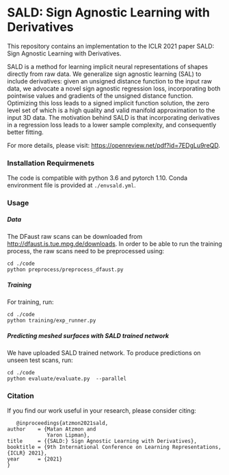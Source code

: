 # SALD: Sign Agnostic Learning with Derivatives

This repository contains an implementation to the ICLR 2021 paper SALD: Sign Agnostic Learning with Derivatives.

SALD is a method for learning implicit neural representations of shapes directly from raw data. We generalize sign agnostic learning (SAL) to include derivatives: given an unsigned distance function to the input raw data, we advocate a novel sign agnostic regression loss, incorporating both pointwise values and gradients of the unsigned distance function. Optimizing this loss leads to a signed implicit function solution, the zero level set of which is a high quality and valid manifold approximation to the input 3D data. The motivation behind SALD is that incorporating derivatives in a regression loss leads to a lower sample complexity, and consequently better fitting. 

For more details, please visit: https://openreview.net/pdf?id=7EDgLu9reQD.

### Installation Requirmenets
The code is compatible with python 3.6 and pytorch 1.10. Conda environment file is provided at ```./envsald.yml```.
### Usage

##### Data
The DFaust raw scans can be downloaded from http://dfaust.is.tue.mpg.de/downloads.
In order to be able to run the training process, the raw scans need to be preprocessed using:

```
cd ./code
python preprocess/preprocess_dfaust.py 
```

##### Training
For training, run:
```
cd ./code
python training/exp_runner.py
```

##### Predicting meshed surfaces with SALD trained network
We have uploaded SALD trained network. To produce predictions on unseen test scans, run:
```
cd ./code
python evaluate/evaluate.py  --parallel
```

### Citation
If you find our work useful in your research, please consider citing:

       @inproceedings{atzmon2021sald,
	author    = {Matan Atzmon and
	             Yaron Lipman},
  	title     = {{SALD:} Sign Agnostic Learning with Derivatives},
  	booktitle = {9th International Conference on Learning Representations, {ICLR} 2021},
  	year      = {2021}
	}
			
